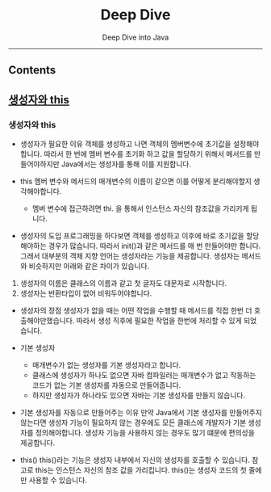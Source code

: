 <div align="center">

# Deep Dive  
Deep Dive into Java

--- 

</div>

## Contents
[생성자와 this](#생성자와-this)
--- 
### 생성자와 this
- 생성자가 필요한 이유 
객체를 생성하고 나면 객체의 멤버변수에 초기값을 설정해야합니다. 따라서 한 번에 멤버 변수를 초기화 하고 값을 할당하기 위해서 메서드를 만들어야하지만 Java에서는 생성자를 통해 이를 지원합니다. 

- this
멤버 변수와 메서드의 매개변수의 이름이 같으면 이를 어떻게 분리해야할지 생각해야합니다. 
     - 멤버 변수에 접근하려면 thi. 을 통해서 인스턴스 자신의 참조값을 가리키게 됩니다.

- 생성자의 도입 
프로그래밍을 하다보면 객체를 생성하고 이후에 바로 초기값을 할당해야하는 경우가 많습니다. 따라서 init()과 같은 메서드를 매 번 만들어야만 합니다. 그래서 대부분의 객체 지향 언어는 생성자라는 기능을 제공합니다. 
생성자는 메서드와 비슷하지만 아래와 같은 차이가 있습니다.
1. 생성자의 이름은 클래스의 이름과 같고 첫 글자도 대문자로 시작합니다.
2. 생성자는 반환타입이 없어 비워두어야합니다.

- 생성자의 장점
생성자가 없을 때는 어떤 작업을 수행할 때 메서드를 직접 한번 더 호출해야만했습니다. 따라서 생성 직후에 필요한 작업을 한번에 처리할 수 있게 되었습니다.

- 기본 생성자
    - 매개변수가 없는 생성자를 기본 생성자라고 합니다.
    - 클래스에 생성자가 하나도 없으면 자바 컴파일러는 매개변수가 없고 작동하는 코드가 없는 기본 생성자를 자동으로 만들어줍니다.
    - 하지만 생성자가 하나라도 있으면 자바는 기본 생성자를 만들지 않습니다.

- 기본 생성자를 자동으로 만들어주는 이유
만약 Java에서 기본 생성자를 만들어주지 않는다면 생성자 기능이 필요하지 않는 경우에도 모든 클래스에 개발자가 기본 생성자를 정의해야합니다. 생성자 기능을 사용하지 않는 경우도 많기 떄문에 편의성을 제공합니다. 

- this()
this()라는 기능은 생성자 내부에서 자신의 생성자를 호출할 수 있습니다. 참고로 this는 인스턴스 자신의 참조 값을 가리킵니다.
this()는 생성자 코드의 첫 줄에만 사용할 수 있습니다. 
